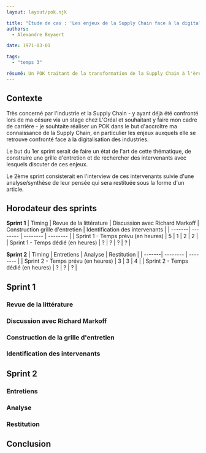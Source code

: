 ```yaml
---
layout: layout/pok.njk

title: "Étude de cas : 'Les enjeux de la Supply Chain face à la digitalisation des industries' "
authors:
  - Alexandre Beyaert

date: 1971-03-01

tags: 
  - "temps 3"

résumé: Un POK traitant de la transformation de la Supply Chain à l'ère de la digitalisation des industries.
---
```


## Contexte
Très concerné par l'industrie et la Supply Chain - y ayant déjà été confronté lors de ma césure via un stage chez L'Oréal et souhaitant y faire mon cadre de carrière - je souhtaite réaliser un POK dans le but d'accroître ma connaissance de la Supply Chain, en particulier les enjeux auxquels elle se retrouve confronté face à la digitalisation des industries.

Le but du 1er sprint serait de faire un état de l'art de cette thématique, de construire une grille d'entretien et de rechercher des intervenants avec lesquels discuter de ces enjeux.

Le 2ème sprint consisterait en l'interview de ces intervenants suivie d'une analyse/synthèse de leur pensée qui sera restituée sous la forme d'un article.

## Horodateur des sprints


**Sprint 1**
| Timing | Revue de la littérature | Discussion avec Richard Markoff | Construction grille d'entretien | Identification des intervenants |
| -------| -------- | -------- | -------- |
| Sprint 1 - Temps prévu (en heures) | 5 | 1 | 2 | 2 |
| Sprint 1 - Temps dédié (en heures) | ? | ? | ? | ? |


**Sprint 2**
| Timing | Entretiens | Analyse | Restitution |
| -------| -------- | -------- |
| Sprint 2 - Temps prévu (en heures) | 3 | 3 | 4 |
| Sprint 2 - Temps dédié (en heures) | ? | ? | ? |

## Sprint 1

### Revue de la littérature

### Discussion avec Richard Markoff

### Construction de la grille d'entretien

### Identification des intervenants

## Sprint 2

### Entretiens

### Analyse

### Restitution

## Conclusion